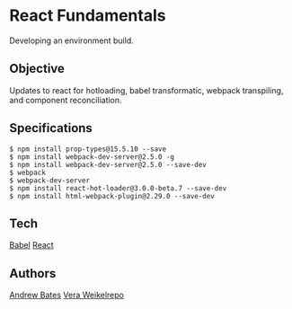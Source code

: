 # React Fundamentals
Developing an environment build. 

## Objective 
Updates to react for hotloading, babel transformatic, webpack transpiling, and component reconciliation.

## Specifications
```
$ npm install prop-types@15.5.10 --save
$ npm install webpack-dev-server@2.5.0 -g
$ npm install webpack-dev-server@2.5.0 --save-dev
$ webpack
$ webpack-dev-server
$ npm install react-hot-loader@3.0.0-beta.7 --save-dev
$ npm install html-webpack-plugin@2.29.0 --save-dev
```
## Tech
[Babel](https://babeljs.io/)
[React](https://reactjs.io/)

## Authors
[Andrew Bates]() 
[Vera Weikel](https://github.com/QuietEvolver/)[repo](https://github.com/QuietEvolver/React-stateless-comps-only-20.Solution)
